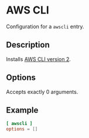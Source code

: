 # AWS CLI

Configuration for a `awscli` entry.

## Description

Installs [AWS CLI version 2](https://docs.aws.amazon.com/cli/latest/userguide/getting-started-install.html).

## Options

Accepts exactly 0 arguments.

## Example

```toml
[ awscli ]
options = []
```
